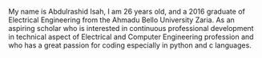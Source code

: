 My name is Abdulrashid Isah, I am 26 years old, and a 2016 graduate of Electrical Engineering from the Ahmadu Bello University Zaria. As an aspiring scholar who is interested in continuous professional development in technical aspect of Electrical and Computer Engineering profession and who has a great passion for coding especially in python and c languages. 

